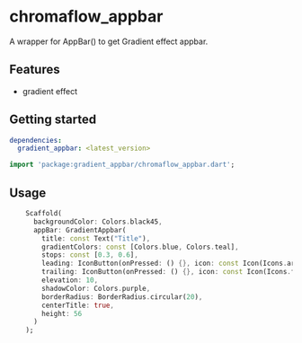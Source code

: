 # chromaflow_appbar
A wrapper for AppBar() to get Gradient effect appbar.

## Features
- gradient effect
## Getting started
```yaml
dependencies:
  gradient_appbar: <latest_version>
```

```dart
import 'package:gradient_appbar/chromaflow_appbar.dart';
```

## Usage
```dart
    Scaffold(
      backgroundColor: Colors.black45,
      appBar: GradientAppbar(
        title: const Text("Title"), 
        gradientColors: const [Colors.blue, Colors.teal], 
        stops: const [0.3, 0.6],
        leading: IconButton(onPressed: () {}, icon: const Icon(Icons.arrow_back_ios_new_rounded)),
        trailing: IconButton(onPressed: () {}, icon: const Icon(Icons.filter)),
        elevation: 10,
        shadowColor: Colors.purple,
        borderRadius: BorderRadius.circular(20),
        centerTitle: true,
        height: 56
      )
    );
```